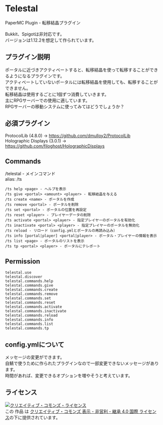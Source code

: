 # Telestal
PaperMC Plugin - 転移結晶プラグイン<br>
<br>
Bukkit、Spigotは非対応です。<br>
バージョンは1.12.2を想定して作られています。

## プラグイン説明
ポータルに近づきアクティベートすると、転移結晶を使って転移することができるようになるプラグインです。<br>
アクティベートしていないポータルには転移結晶を使用しても、転移することができません。<br>
転移結晶は使用するごとに1個ずつ消費していきます。<br>
主にRPGサーバーでの使用に適しています。<br>
RPGサーバーの移動システムに使ってみてはどうでしょうか？

## 必須プラグイン
ProtocolLib (4.8.0) -> https://github.com/dmulloy2/ProtocolLib<br>
Holographic Displays (3.0.1) -> https://github.com/filoghost/HolographicDisplays

## Commands
/telestal - メインコマンド<br>
  alias: /ts<br>
```
/ts help <page> - ヘルプを表示
/ts give <portal> <amount> <player> - 転移結晶を与える
/ts create <name> - ポータルを作成
/ts remove <portal> - ポータルを削除
/ts set <portal> - ポータルの位置を再設定
/ts reset <player> - プレイヤーデータの削除
/ts activate <portal> <player> - 指定プレイヤーのポータルを有効化
/ts inactivate <portal> <player> - 指定プレイヤーのポータルを無効化
/ts reload - リロード（config.ymlとポータルの再読み込み）
/ts info [portal|player] <portal|player> - ポータル・プレイヤーの情報を表示
/ts list <page> - ポータルのリストを表示
/ts tp <portal> <player> - ポータルにテレポート
```

## Permission
```
telestal.use
telestal.discover
telestal.commands.help
telestal.commands.give
telestal.commands.create
telestal.commands.remove
telestal.commands.set
telestal.commands.reset
telestal.commands.activate
telestal.commands.inactivate
telestal.commands.reload
telestal.commands.info
telestal.commands.list
telestal.commands.tp
```

## config.ymlについて
メッセージの変更ができます。<br>
自鯖で使うために作られたプラグインなので一部変更できないメッセージがあります。<br>
時間があれば、変更できるオプションを増やそうと考えています。<br>
  
## ライセンス
<a rel="license" href="http://creativecommons.org/licenses/by-nc-sa/4.0/"><img alt="クリエイティブ・コモンズ・ライセンス" style="border-width:0" src="https://i.creativecommons.org/l/by-nc-sa/4.0/88x31.png" /></a><br />この 作品 は <a rel="license" href="http://creativecommons.org/licenses/by-nc-sa/4.0/">クリエイティブ・コモンズ 表示 - 非営利 - 継承 4.0 国際 ライセンス</a>の下に提供されています。
